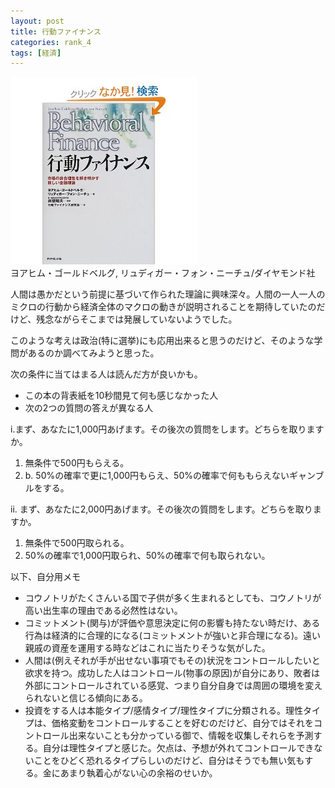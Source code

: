 ```yaml
---
layout: post
title: 行動ファイナンス
categories: rank_4
tags: [経済]
---
```



<div class="book"><div class="book_image"><a href="http://www.amazon.co.jp/dp/4478210381"><img src="/images/behavioral_finance.jpg"></a></div><div class="book_info">ヨアヒム・ゴールドベルグ, リュディガー・フォン・ニーチュ/ダイヤモンド社</div><div class="clear"></div></div>

人間は愚かだという前提に基づいて作られた理論に興味深々。人間の一人一人のミクロの行動から経済全体のマクロの動きが説明されることを期待していたのだけど、残念ながらそこまでは発展していないようでした。

このような考えは政治(特に選挙)にも応用出来ると思うのだけど、そのような学問があるのか調べてみようと思った。

次の条件に当てはまる人は読んだ方が良いかも。

* この本の背表紙を10秒間見て何も感じなかった人
* 次の2つの質問の答えが異なる人

i.まず、あなたに1,000円あげます。その後次の質問をします。どちらを取りますか。

1. 無条件で500円もらえる。
2. b. 50%の確率で更に1,000円もらえ、50%の確率で何ももらえないギャンブルをする。

ii. まず、あなたに2,000円あげます。その後次の質問をします。どちらを取りますか。

1. 無条件で500円取られる。
2. 50%の確率で1,000円取られ、50%の確率で何も取られない。

以下、自分用メモ<!--more-->

* コウノトリがたくさんいる国で子供が多く生まれるとしても、コウノトリが高い出生率の理由である必然性はない。
* コミットメント(関与)が評価や意思決定に何の影響も持たない時だけ、ある行為は経済的に合理的になる(コミットメントが強いと非合理になる)。遠い親戚の資産を運用する時などはこれに当たりそうな気がした。
* 人間は(例えそれが手が出せない事項でもその)状況をコントロールしたいと欲求を持つ。成功した人はコントロール(物事の原因)が自分にあり、敗者は外部にコントロールされている感覚、つまり自分自身では周囲の環境を変えられないと信じる傾向にある。
* 投資をする人は本能タイプ/感情タイプ/理性タイプに分類される。理性タイプは、価格変動をコントロールすることを好むのだけど、自分ではそれをコントロール出来ないことも分かっている御で、情報を収集しそれらを予測する。自分は理性タイプと感じた。欠点は、予想が外れてコントロールできないことをひどく恐れるタイプらしいのだけど、自分はそうでも無い気もする。金にあまり執着心がない心の余裕のせいか。
